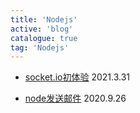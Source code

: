```yaml
---
title: 'Nodejs'
active: 'blog'
catalogue: true
tag: 'Nodejs'
---
```

- [socket.io初体验](./libs/socket)  <Tag>2021.3.31</Tag> 

- [node发送邮件](./libs/email)  <Tag>2020.9.26</Tag> 
